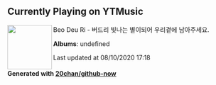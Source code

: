 ## Currently Playing on YTMusic

[<img align="left" width="100" src="https://i.ytimg.com/vi/uRxjd_71XYI/sddefault.jpg?sqp=-oaymwEWCJADEOEBIAQqCghqEJQEGHgg6AJIWg&rs">](https://music.youtube.com/channel/UCjGUwFeKfns6thNX63Gc4Yw)

Beo Deu Ri - 버드리 빛나는 별이되어 우리곁에 남아주세요.

**Albums**: undefined

Last updated at 08/10/2020 17:18

#### Generated with [20chan/github-now](https://github.com/20chan/github-now)


<!--
**20chan/20chan** is a ✨ _special_ ✨ repository because its `README.md` (this file) appears on your GitHub profile.

Here are some ideas to get you started:

- 🔭 I’m currently working on ...
- 🌱 I’m currently learning ...
- 👯 I’m looking to collaborate on ...
- 🤔 I’m looking for help with ...
- 💬 Ask me about ...
- 📫 How to reach me: ...
- 😄 Pronouns: ...
- ⚡ Fun fact: ...
-->
